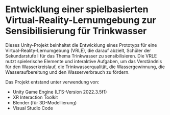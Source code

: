 # Entwicklung einer spielbasierten Virtual-Reality-Lernumgebung zur Sensibilisierung für Trinkwasser

Dieses Unity-Projekt beinhaltet die Entwicklung eines Prototyps für eine Virtual-Reality-Lernumgebung (VRLE), die darauf abzielt, Schüler der Sekundarstufe I für das Thema Trinkwasser zu sensibilisieren. 
Die VRLE nutzt spielerische Elemente und interaktive Aufgaben, um das Verständnis für den Wasserkreislauf, die Trinkwasserqualität, die Wassergewinnung, die Wasseraufbereitung und den Wasserverbrauch zu fördern.

Das Projekt entstand unter verwendung von:
- Unity Game Engine (LTS-Version 2022.3.5f1)
- XR Interaction Toolkit
- Blender (für 3D-Modellierung)
- Visual Studio Code
